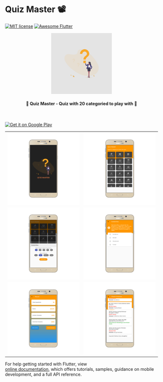 # Quiz Master 📽

[![MIT license](http://img.shields.io/badge/license-MIT-brightgreen.svg)](http://opensource.org/licenses/MIT)
<a href="https://github.com/Solido/awesome-flutter">
<img alt="Awesome Flutter" src="https://img.shields.io/badge/Awesome-Flutter-blue.svg?longCache=true&style=flat-square" />
</a>

<div align="center">
  <img src="assets/images/icon.png" width=200> 
</div>

<h4 align="center">
 🦋 Quiz Master - Quiz with 20 categoried to play with 🚀
</h4>
 
<br/>
<br/>

<a href="https://play.google.com/store/apps/details?id=com.quizmaster.jt">
 <img alt='Get it on Google Play' src='https://play.google.com/intl/en_gb/badges/images/generic/en_badge_web_generic.png' width="230">
</a>


<div style="text-align: center">
	<table>
		<tr>
			<td style="text-align: center"><img src="quizmaster/mockup/1.png" width="600"/></td>
			<td style="text-align: center"><img src="quizmaster/mockup/2.png" width="610"/></td>
		</tr>
		<tr>
			<td style="text-align: center"><img src="quizmaster/mockup/3.png" width="600"/></td>
			<td style="text-align: center"><img src="quizmaster/mockup/4.png" width="610"/></td>
		</tr>
		<tr>
			<td style="text-align: center"><img src="quizmaster/mockup/5.png" width="610"/></td>
			<td style="text-align: center"><img src="quizmaster/mockup/6.png" width="610"/></td>
		</tr>
	</table>
</div>

For help getting started with Flutter, view  
[online documentation](https://flutter.io/docs), which offers tutorials,
samples, guidance on mobile development, and a full API reference.
